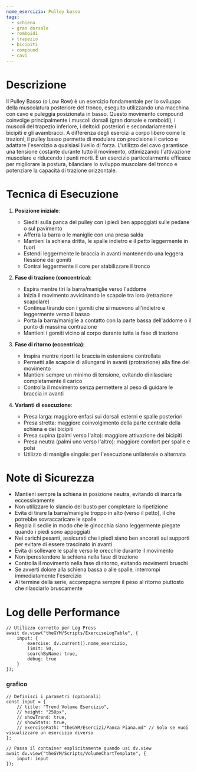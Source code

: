 ```yaml
---
nome_esercizio: Pulley basso
tags:
  - schiena
  - gran dorsale
  - romboidi
  - trapezio
  - bicipiti
  - compound
  - cavi
---
```


# Descrizione

Il Pulley Basso (o Low Row) è un esercizio fondamentale per lo sviluppo della muscolatura posteriore del tronco, eseguito utilizzando una macchina con cavo e puleggia posizionata in basso. Questo movimento compound coinvolge principalmente i muscoli dorsali (gran dorsale e romboidi), i muscoli del trapezio inferiore, i deltoidi posteriori e secondariamente i bicipiti e gli avambracci. A differenza degli esercizi a corpo libero come le trazioni, il pulley basso permette di modulare con precisione il carico e adattare l'esercizio a qualsiasi livello di forza. L'utilizzo del cavo garantisce una tensione costante durante tutto il movimento, ottimizzando l'attivazione muscolare e riducendo i punti morti. È un esercizio particolarmente efficace per migliorare la postura, bilanciare lo sviluppo muscolare del tronco e potenziare la capacità di trazione orizzontale.

# Tecnica di Esecuzione

1. **Posizione iniziale**:

   - Siediti sulla panca del pulley con i piedi ben appoggiati sulle pedane o sul pavimento
   - Afferra la barra o le maniglie con una presa salda
   - Mantieni la schiena dritta, le spalle indietro e il petto leggermente in fuori
   - Estendi leggermente le braccia in avanti mantenendo una leggera flessione dei gomiti
   - Contrai leggermente il core per stabilizzare il tronco

2. **Fase di trazione (concentrica)**:

   - Espira mentre tiri la barra/maniglie verso l'addome
   - Inizia il movimento avvicinando le scapole tra loro (retrazione scapolare)
   - Continua tirando con i gomiti che si muovono all'indietro e leggermente verso il basso
   - Porta la barra/maniglie a contatto con la parte bassa dell'addome o il punto di massima contrazione
   - Mantieni i gomiti vicino al corpo durante tutta la fase di trazione

3. **Fase di ritorno (eccentrica)**:

   - Inspira mentre riporti le braccia in estensione controllata
   - Permetti alle scapole di allungarsi in avanti (protrazione) alla fine del movimento
   - Mantieni sempre un minimo di tensione, evitando di rilasciare completamente il carico
   - Controlla il movimento senza permettere al peso di guidare le braccia in avanti

4. **Varianti di esecuzione**:
   - Presa larga: maggiore enfasi sui dorsali esterni e spalle posteriori
   - Presa stretta: maggiore coinvolgimento della parte centrale della schiena e dei bicipiti
   - Presa supina (palmi verso l'alto): maggiore attivazione dei bicipiti
   - Presa neutra (palmi uno verso l'altro): maggiore comfort per spalle e polsi
   - Utilizzo di maniglie singole: per l'esecuzione unilaterale o alternata

# Note di Sicurezza

- Mantieni sempre la schiena in posizione neutra, evitando di inarcarla eccessivamente
- Non utilizzare lo slancio del busto per completare la ripetizione
- Evita di tirare la barra/maniglie troppo in alto (verso il petto), il che potrebbe sovraccaricare le spalle
- Regola il sedile in modo che le ginocchia siano leggermente piegate quando i piedi sono appoggiati
- Nei carichi pesanti, assicurati che i piedi siano ben ancorati sui supporti per evitare di essere trascinato in avanti
- Evita di sollevare le spalle verso le orecchie durante il movimento
- Non iperestendere la schiena nella fase di trazione
- Controlla il movimento nella fase di ritorno, evitando movimenti bruschi
- Se avverti dolore alla schiena bassa o alle spalle, interrompi immediatamente l'esercizio
- Al termine della serie, accompagna sempre il peso al ritorno piuttosto che rilasciarlo bruscamente

# Log delle Performance

```dataviewjs
// Utilizzo corretto per Leg Press
await dv.view("theGYM/Scripts/ExerciseLogTable", {
    input: {
        exercise: dv.current().nome_esercizio,
        limit: 50,
        searchByName: true,
        debug: true
    }
});
```

### grafico

```dataviewjs
// Definisci i parametri (opzionali)
const input = {
    // title: "Trend Volume Esercizio",
    // height: "250px",
    // showTrend: true,
    // showStats: true,
    // exercisePath: "theGYM/Esercizi/Panca Piana.md" // Solo se vuoi visualizzare un esercizio diverso
};

// Passa il container esplicitamente quando usi dv.view
await dv.view("theGYM/Scripts/VolumeChartTemplate", {
    input: input
});
```
